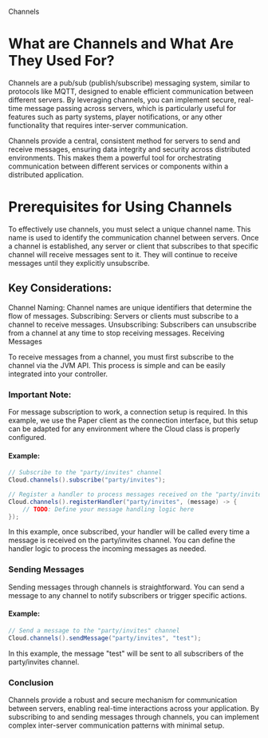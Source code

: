 Channels

# What are Channels and What Are They Used For?

Channels are a pub/sub (publish/subscribe) messaging system, similar to protocols like MQTT, designed to enable efficient communication between different servers. By leveraging channels, you can implement secure, real-time message passing across servers, which is particularly useful for features such as party systems, player notifications, or any other functionality that requires inter-server communication.

Channels provide a central, consistent method for servers to send and receive messages, ensuring data integrity and security across distributed environments. This makes them a powerful tool for orchestrating communication between different services or components within a distributed application.

# Prerequisites for Using Channels

To effectively use channels, you must select a unique channel name. This name is used to identify the communication channel between servers. Once a channel is established, any server or client that subscribes to that specific channel will receive messages sent to it. They will continue to receive messages until they explicitly unsubscribe.

## Key Considerations:
Channel Naming: Channel names are unique identifiers that determine the flow of messages.
Subscribing: Servers or clients must subscribe to a channel to receive messages.
Unsubscribing: Subscribers can unsubscribe from a channel at any time to stop receiving messages.
Receiving Messages

To receive messages from a channel, you must first subscribe to the channel via the JVM API. This process is simple and can be easily integrated into your controller.

### Important Note:
For message subscription to work, a connection setup is required. In this example, we use the Paper client as the connection interface, but this setup can be adapted for any environment where the Cloud class is properly configured.

#### Example:
```JAVA
// Subscribe to the "party/invites" channel
Cloud.channels().subscribe("party/invites");

// Register a handler to process messages received on the "party/invites" channel
Cloud.channels().registerHandler("party/invites", (message) -> {
    // TODO: Define your message handling logic here
});
```
In this example, once subscribed, your handler will be called every time a message is received on the party/invites channel. You can define the handler logic to process the incoming messages as needed.

### Sending Messages

Sending messages through channels is straightforward. You can send a message to any channel to notify subscribers or trigger specific actions.

#### Example:
```JAVA
// Send a message to the "party/invites" channel
Cloud.channels().sendMessage("party/invites", "test");
```
In this example, the message "test" will be sent to all subscribers of the party/invites channel.

### Conclusion

Channels provide a robust and secure mechanism for communication between servers, enabling real-time interactions across your application. By subscribing to and sending messages through channels, you can implement complex inter-server communication patterns with minimal setup.